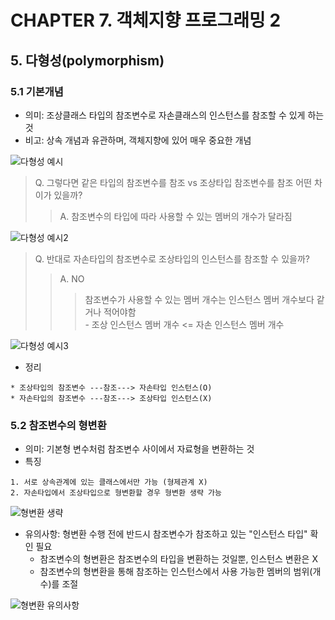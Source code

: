 # CHAPTER 7. 객체지향 프로그래밍 2

## 5. 다형성(polymorphism)    
### 5.1 기본개념

* 의미: 조상클래스 타입의 참조변수로 자손클래스의 인스턴스를 참조할 수 있게 하는 것
* 비고: 상속 개념과 유관하며, 객체지향에 있어 매우 중요한 개념
  
![다형성 예시]()

> Q. 그렇다면 같은 타입의 참조변수를 참조 vs 조상타입 참조변수를 참조 어떤 차이가 있을까?
>> A. 참조변수의 타입에 따라 사용할 수 있는 멤버의 개수가 달라짐

![다형성 예시2]()

> Q. 반대로 자손타입의 참조변수로 조상타입의 인스턴스를 참조할 수 있을까?
>> A. NO
>>> 참조변수가 사용할 수 있는 멤버 개수는 인스턴스 멤버 개수보다 같거나 적어야함
<br> - 조상 인스턴스 멤버 개수 <= 자손 인스턴스 멤버 개수

![다형성 예시3]()

 
* 정리
```
* 조상타입의 참조변수 ---참조---> 자손타입 인스턴스(O)
* 자손타입의 참조변수 ---참조---> 조상타입 인스턴스(X)
```

### 5.2 참조변수의 형변환
* 의미: 기본형 변수처럼 참조변수 사이에서 자료형을 변환하는 것
* 특징
```
1. 서로 상속관계에 있는 클래스에서만 가능 (형제관계 X)
2. 자손타입에서 조상타입으로 형변환할 경우 형변환 생략 가능
``` 
![형변환 생략]()
* 유의사항: 형변환 수행 전에 반드시 참조변수가 참조하고 있는 "인스턴스 타입" 확인 필요
  - 참조변수의 형변환은 참조변수의 타입을 변환하는 것일뿐, 인스턴스 변환은 X
  - 참조변수의 형변환을 통해 참조하는 인스턴스에서 사용 가능한 멤버의 범위(개수)를 조절

![형변환 유의사항]()
